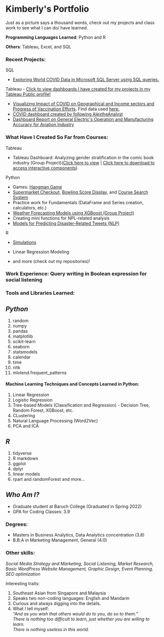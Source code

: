 # Kimberly's Portfolio
Just as a picture says a thousand words, check out my projects and class work to see what I can do/ have learned.

__Programming Languages Learned__: Python and R

__Others__: Tableau, Excel, and SQL

### Recent Projects:
SQL
* [Exploring World COVID Data in Microsoft SQL Server using SQL queries.](https://github.com/kimberlytanyh/SQL_Exploring_COVIDdata.git)

Tableau - [Click to view dashboards I have created for my projects in my Tableau Public profile!](https://public.tableau.com/app/profile/kimberly.tan6429)

* [Visualizing Impact of COVID on Geographical and Income sectors and Progress of Vaccination Efforts](https://public.tableau.com/app/profile/kimberly.tan6429/viz/AnOverviewofCOVIDImpactandCurrentVaccinationProgress/Story1). Find data used [here.](https://github.com/kimberlytanyh/SQL_Exploring_COVIDdata.git)
* [COVID dashboard created by following AlextheAnalyst](https://public.tableau.com/app/profile/kimberly.tan6429/viz/BasicOurWorldinDataCOVIDDashboard06-23-2022/Dashboard1)
* [Dashboard Report on General Electric's Operation and Manufacturing Accuracy for Aviation Industry](https://public.tableau.com/app/profile/kimberly.tan6429/viz/GEManufacturingforAviationIndustryDashboard/Story1)


### What Have I Created So Far from Courses:

Tableau
* Tableau Dashboard: Analyzing gender stratification in the comic book industry (Group Project)([Click here to view](https://kimberlytanyh.wixsite.com/portfolio/tableau) | [Click here to download to access interactive components](https://github.com/kimberlytanyh/Tableau-Dashboard-on-Comic-Industry.git))

Python
* Games: [Hangman Game](https://github.com/kimberlytanyh/Hangman_Game.git)
* [Supermarket Checkout](https://github.com/kimberlytanyh/Supermarket_Checkout_Program.git), [Bowling Score Display](https://github.com/kimberlytanyh/Who_Won_the_Game.git), and [Course Search System](https://github.com/kimberlytanyh/Basic_Course_Lookup_System.git)
* Practice work for Fundamentals (DataFrame and Series creation, calculators, etc.)
* [Weather Forecasting Models using XGBoost (Group Project)](https://github.com/kimberlytanyh/Weather_Prediction_Project.git)
* Creating mini functions for NPL-related analysis
* [Models for Predicting Disaster-Related Tweets (NLP)](https://github.com/kimberlytanyh/NLP-Project.git)

R
* [Simulations](https://github.com/kimberlytanyh/Calculating_Probability_with_Simulations.git)
* Linear Regression Modeling

* and more (check out my repositories)!

### Work Experience: Query writing in Boolean expression for social listening

### Tools and Libraries Learned: 
## _Python_
1. random
2. numpy 
3. pandas
4. matplotlib
5. scikit-learn
6. seaborn 
7. statsmodels
8. calendar
9. time
10. nltk
11. mlxtend.frequent_patterns

#### Machine Learning Techniques and Concepts Learned in Python:
1. Linear Regression
2. Logistic Regression
3. Tree-based Models (Classification and Regression) - Decision Tree, Random Forest, XGBoost, etc.
4. CLustering
5. Natural Language Processing (Word2Vec)
6. PCA and ICA

## _R_
1. tidyverse 
2. R markdown
3. ggplot
4. dplyr
5. linear models
6. rpart and randomForest
and more...

## _Who Am I?_  
* Graduate student at Baruch College (Graduated in Spring 2022)
* GPA for Coding Classes: 3.9

### Degrees: 
* Masters in Business Analytics, Data Analytics concentration (3.8)
* B.B.A in Marketing Management, General (4.0) 

### Other skills:  
_Social Media Strategy and Marketing, Social Listening, Market Research, Basic WordPress Website Management, Graphic Design, Event Planning, SEO optimization_  

Interesting traits:
1. Southeast Asian from Singapore and Malaysia
2. Speaks two non-coding languages: English and Mandarin
3. Curious and always digging into the details. 
4. What I tell myself:  
_“And as you wish that others would do to you, do so to them.”_   
_There is nothing too difficult to learn, just whether you are willing to learn._  
_There is nothing useless in this world._  

